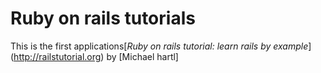 # Ruby on rails tutorials

This is the first applications[*Ruby on rails tutorial: learn rails by example*] (http://railstutorial.org) by [Michael hartl]